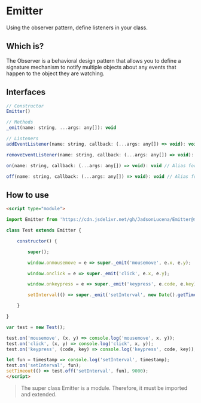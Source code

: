 # Emitter
Using the observer pattern, define listeners in your class.


## Which is?
The Observer is a behavioral design pattern that allows you to define a signature mechanism to notify multiple objects about any events that happen to the object they are watching.


## Interfaces
```javascript
// Constructor
Emitter()
```

```javascript
// Methods
_emit(name: string, ...args: any[]): void
```

```javascript
// Listeners
addEventListener(name: string, callback: (...args: any[]) => void): void

removeEventListener(name: string, callback: (...args: any[]) => void): void

on(name: string, callback: (...args: any[]) => void): void // Alias for addEventListener

off(name: string, callback: (...args: any[]) => void): void // Alias for removeEventListener
```


## How to use
```html
<script type="module">

import Emitter from 'https://cdn.jsdelivr.net/gh/JadsonLucena/Emitter@main/src/Emitter.js';

class Test extends Emitter {

    constructor() {

        super();

        window.onmousemove = e => super._emit('mousemove', e.x, e.y);

        window.onclick = e => super._emit('click', e.x, e.y);

        window.onkeypress = e => super._emit('keypress', e.code, e.key);

        setInterval(() => super._emit('setInterval', new Date().getTime()), 3000);

    }

}

var test = new Test();

test.on('mousemove', (x, y) => console.log('mousemove', x, y));
test.on('click', (x, y) => console.log('click', x, y));
test.on('keypress', (code, key) => console.log('keypress', code, key));

let fun = timestamp => console.log('setInterval', timestamp);
test.on('setInterval', fun);
setTimeout(() => test.off('setInterval', fun), 9000);
</script>
```

> The super class Emitter is a module. Therefore, it must be imported and extended.